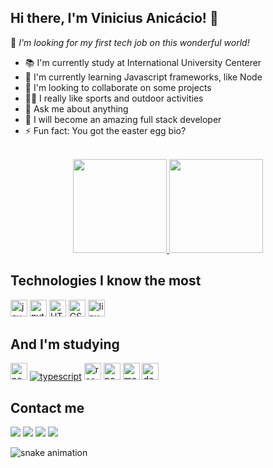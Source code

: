 ## Hi there, I'm Vinicius Anicácio! 🚀
 
💙 _I'm looking for my first tech job on this wonderful world!_

- 📚 I'm currently study at International University Centerer
- 📖 I'm currently learning Javascript frameworks, like Node
- 👯 I'm looking to collaborate on some projects
- 💪🏽 I really like sports and outdoor activities
- 💬 Ask me about anything
- 🎯 I will become an amazing full stack developer
- ⚡ Fun fact: You got the easter egg bio?

<br/>
<div align="center">
 <a href="https://github.com/anic4cio">
 <img height="150em" src="https://github-readme-stats.vercel.app/api?username=anic4cio&show_icons=true&theme=dark&count_private=true&hide=stars"/>
 <img height="150em" src="https://github-readme-stats.vercel.app/api/top-langs/?username=anic4cio&include_all_commits=true&layout=compact&langs_count=7&theme=dark"/><a/>
</div>
 
## Technologies I know the most

<div style="display: inline_block">
 <a href="https://www.javascript.com/"><img height="27" alt="javascript" src="https://img.shields.io/badge/JavaScript-F7DF1E?style=for-the-badge&logo=javascript&logoColor=black"></a>
 <a href="https://www.python.org/"><img height="27" alt="python" src="https://img.shields.io/badge/Python-3776AB?style=for-the-badge&logo=python&logoColor=white"></a>
 <a href="https://developer.mozilla.org/docs/Web/HTML"><img height="27" alt="HTML" src= "https://img.shields.io/badge/HTML5-E34F26?style=for-the-badge&logo=html5&logoColor=white"></a> 
 <a href="https://developer.mozilla.org/docs/Web/CSS"><img height="27" alt="CSS" src="https://img.shields.io/badge/CSS3-1572B6?style=for-the-badge&logo=css3&logoColor=white"></a>
 <a href="https://www.linux.com/what-is-linux/"><img height="27" alt="linux" src="https://img.shields.io/badge/Linux-FCC624?style=for-the-badge&logo=linux&logoColor=black"></a>
 
## And I'm studying

 <a href="https://nodejs.org/en/"><img height="27" alt="nodejs" src="https://img.shields.io/badge/Node.js-339933?style=for-the-badge&logo=nodedotjs&logoColor=white"></a> 
 <a href="https://www.typescriptlang.org/"><img heigth="27" alt="typescript" src="https://img.shields.io/badge/TypeScript-007ACC?style=for-the-badge&logo=typescript&logoColor=white"></a>
 <a href="https://reactjs.org/"><img height="27" alt="reactjs" src="https://img.shields.io/badge/React-20232A?style=for-the-badge&logo=react&logoColor=61DAFB"></a>
 <a href="https://www.postgresql.org/"><img height="27" alt="postgresql" src="https://img.shields.io/badge/PostgreSQL-316192?style=for-the-badge&logo=postgresql&logoColor=white"></a>
 <a href="https://www.mongodb.com/"><img height="27" alt="mongodb" src="https://img.shields.io/badge/MongoDB-4EA94B?style=for-the-badge&logo=mongodb&logoColor=white"></a>
  <a href="https://www.docker.com/"><img height="27" alt="docker" src="https://img.shields.io/badge/Docker-2CA5E0?style=for-the-badge&logo=docker&logoColor=white"></a>

## Contact me
<div> 
 <a href="https://www.instagram.com/anic4cio/" target="_blank"><img src="https://img.shields.io/badge/-Instagram-%23E4405F?style=for-the-badge&logo=instagram&logoColor=white" target="_blank"></a>
 <a href="https://discord.com/users/Vinicius%20Anic%C3%A1cio#2239" target="_blank"><img src="https://img.shields.io/badge/Discord-7289DA?style=for-the-badge&logo=discord&logoColor=white" target="_blank"></a> 
 <a href = "mailto:anicaciovinicius36@gmail.com"><img src="https://img.shields.io/badge/-Gmail-%23333?style=for-the-badge&logo=gmail&logoColor=white" target="_blank"></a>
 <a href="https://www.linkedin.com/in/anic4cio" target="_blank"><img src="https://img.shields.io/badge/-LinkedIn-%230077B5?style=for-the-badge&logo=linkedin&logoColor=white" target="_blank"></a>
 
   ![snake animation](https://github.com/anic4cio/anic4cio/blob/output/github-contribution-grid-snake2.svg)
 
<div/>
